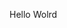 Hello Wolrd





















































































































































































































































































































































































































































































































































































































































































































































































































































































































































































































































































































































































































































































































































































































































































































































































































































































































































































































































































































































































































































































































































































































































































































































































































































































































































































